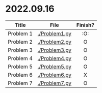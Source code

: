 # 2022.09.16

|Title|File|Finish?|
|---|:-:|:-:|
|Problem 1|[./Problem1.py](./Problem%201.py)|:O:|
|Problem 2|[./Problem2.py](./Problem%202.py)|O|
|Problem 3|[./Problem3.py](./Problem%203.py)|O|
|Problem 4|[./Problem4.py](./Problem%204.py)|O|
|Problem 5|[./Problem5.py](./Problem%205.py)|O|
|Problem 6|[./Problem6.py](./Problem%206.py)|X|
|Problem 7|[./Problem7.py](./Problem%207.py)|O|
